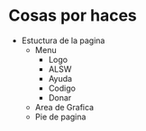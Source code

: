 
#

# Cosas por haces

* Estuctura de la pagina
  * Menu
    * Logo
    * ALSW
    * Ayuda
    * Codigo
    * Donar
  * Area de Grafica
  * Pie de pagina
